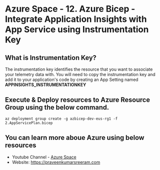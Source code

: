 # Azure Space - 12. Azure Bicep - Integrate Application Insights with App Service using Instrumentation Key

## What is Instrumentation Key?

The instrumentation key identifies the resource that you want to associate your telemetry data with. You will need to copy the instrumentation key and add it to your application's code by creating an App Setting named **APPINSIGHTS_INSTRUMENTATIONKEY**

## Execute & Deploy resources to Azure Resource Group using the below command.

```
az deployment group create -g azbicep-dev-eus-rg1 -f 2.AppServicePlan.bicep
```


## You can learn more aboue Azure using below resources

* Youtube Channel - [Azure Space](https://www.youtube.com/channel/UCAyKimu-hwmy0kpYprjSPBg?sub_confirmation=1)
* Website: <https://praveenkumarsreeram.com>
